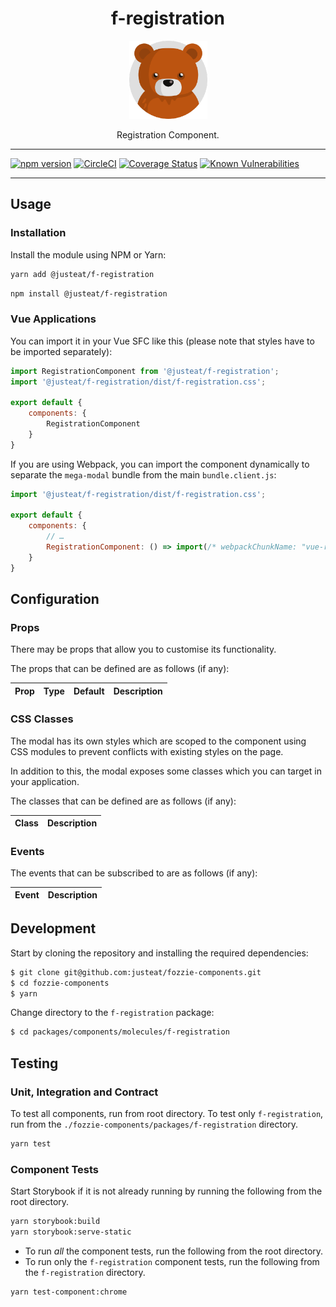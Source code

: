 <div align="center">

# f-registration

<img width="125" alt="Fozzie Bear" src="../../../../bear.png" />

Registration Component.

</div>

---

[![npm version](https://badge.fury.io/js/%40justeat%2Ff-registration.svg)](https://badge.fury.io/js/%40justeat%2Ff-registration)
[![CircleCI](https://circleci.com/gh/justeat/fozzie-components.svg?style=svg)](https://circleci.com/gh/justeat/workflows/fozzie-components)
[![Coverage Status](https://coveralls.io/repos/github/justeat/f-registration/badge.svg)](https://coveralls.io/github/justeat/f-registration)
[![Known Vulnerabilities](https://snyk.io/test/github/justeat/f-registration/badge.svg?targetFile=package.json)](https://snyk.io/test/github/justeat/f-registration?targetFile=package.json)

---

## Usage

### Installation

Install the module using NPM or Yarn:

```sh
yarn add @justeat/f-registration
```

```sh
npm install @justeat/f-registration
```

### Vue Applications

You can import it in your Vue SFC like this (please note that styles have to be imported separately):

```js
import RegistrationComponent from '@justeat/f-registration';
import '@justeat/f-registration/dist/f-registration.css';

export default {
    components: {
        RegistrationComponent
    }
}
```

If you are using Webpack, you can import the component dynamically to separate the `mega-modal` bundle from the main `bundle.client.js`:

```js
import '@justeat/f-registration/dist/f-registration.css';

export default {
    components: {
        // …
        RegistrationComponent: () => import(/* webpackChunkName: "vue-registration" */ '@justeat/f-registration')
    }
}
```

## Configuration

### Props

There may be props that allow you to customise its functionality.

The props that can be defined are as follows (if any):

| Prop  | Type  | Default | Description |
| ----- | ----- | ------- | ----------- |

### CSS Classes

The modal has its own styles which are scoped to the component using CSS modules to prevent conflicts with existing styles on the page.

In addition to this, the modal exposes some classes which you can target in your application.

The classes that can be defined are as follows (if any):

| Class | Description |
| ----- | ----------- |

### Events

The events that can be subscribed to are as follows (if any):

| Event | Description |
| ----- | ----------- |

## Development

Start by cloning the repository and installing the required dependencies:

```sh
$ git clone git@github.com:justeat/fozzie-components.git
$ cd fozzie-components
$ yarn
```

Change directory to the `f-registration` package:

```sh
$ cd packages/components/molecules/f-registration
```

## Testing

### Unit, Integration and Contract

To test all components, run from root directory.
To test only `f-registration`, run from the `./fozzie-components/packages/f-registration` directory.

```sh
yarn test
```

### Component Tests

Start Storybook if it is not already running by running the following from the root directory.

```sh
yarn storybook:build
yarn storybook:serve-static
```

* To run _all_ the component tests, run the following from the root directory.
* To run only the `f-registration` component tests, run the following from the `f-registration` directory.

```sh
yarn test-component:chrome
```
